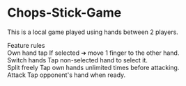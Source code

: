 # Chops-Stick-Game
This is a local game played using hands between 2 players.<br>


<p>Feature	rules <br>
Own hand tap	    If selected ➔ move 1 finger to the other hand. <br>
Switch hands	    Tap non-selected hand to select it.<br>
Split freely	    Tap own hands unlimited times before attacking.<br>
Attack	          Tap opponent's hand when ready.</p>

